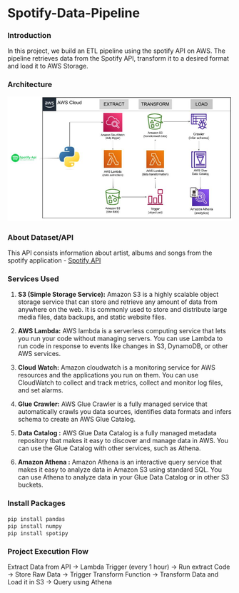 # Spotify-Data-Pipeline

### Introduction
In this project, we build an ETL pipeline using the spotify API on AWS. The pipeline retrieves data from the Spotify API, transform it to a desired format and load it to AWS Storage.

### Architecture
![Architecture Diagram](https://github.com/KartikAnand17/Spotify-Data-Pipeline/blob/main/Architecture_spotify.png)

### About Dataset/API
This API consists information about artist, albums and songs from the spotify application - [Spotify API](https://developer.spotify.com/documentation/web-api)

### Services Used
1. **S3 (Simple Storage Service):** Amazon S3 is a highly scalable object storage service that can store and retrieve any amount of data from anywhere on the web. It is commonly used to store and distribute large media files, data backups, and static website files.

2. **AWS Lambda:** AWS lambda is a serverless computing service that lets you run your code without managing servers. You can use Lambda to run code in response to events like changes in S3, DynamoDB, or other AWS services.

3. **Cloud Watch:** Amazon cloudwatch is a monitoring service for AWS resources and the applications you run on them. You can use CloudWatch to collect and track metrics, collect and monitor log files, and set alarms.

4. **Glue Crawler:** AWS Glue Crawler is a fully managed service that automatically crawls you data sources, identifies data formats and infers schema to create an AWS Glue Catalog.

5. **Data Catalog :** AWS Glue Data Catalog is a fully managed metadata repository tbat makes it easy to discover and manage data in AWS. You can use the Glue Catalog with other services, such as Athena.

6. **Amazon Athena :** Amazon Athena is an interactive query service that makes it easy to analyze data in Amazon S3 using standard SQL. You can use Athena to analyze data in your Glue Data Catalog or in other S3 buckets.

### Install Packages
```
pip install pandas
pip install numpy 
pip install spotipy
```

### Project Execution Flow
Extract Data from API -> Lambda Trigger (every 1 hour) -> Run extract Code -> Store Raw Data -> Trigger Transform Function -> Transform Data and Load it in S3 -> Query using Athena
